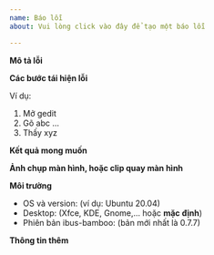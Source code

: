 ```yaml
---
name: Báo lỗi
about: Vui lòng click vào đây để tạo một báo lỗi

---
```


**Mô tả lỗi**
<!-- Một mô tả ngắn gọn về lỗi đang xảy ra -->

**Các bước tái hiện lỗi**
<!-- (Mở chương trình gì, click chỗ nào, gõ những gì, điều gì xảy ra,...) -->
Ví dụ:
1. Mở gedit
2. Gõ abc
...
4. Thấy xyz

**Kết quả mong muốn**
<!--
Mô tả điều đáng ra phải xảy ra thay vì phát sinh lỗi bên trên.
Ví dụ: Gõ abc thì phải thấy abc chứ không phải xyz
-->

**Ảnh chụp màn hình, hoặc clip quay màn hình**
<!--
Nếu cần thiết, hãy [đính kèm hình ảnh](https://help.github.com/articles/file-attachments-on-issues-and-pull-requests/) hoặc gửi link youtube [quay lại màn hình](https://www.youtube.com/watch?v=N8M4zsqTkr4) tái hiện lỗi.
-->

**Môi trường**
 - OS và version: (ví dụ: Ubuntu 20.04)
 - Desktop: (Xfce, KDE, Gnome,... hoặc **mặc định**)
 - Phiên bản ibus-bamboo: (bản mới nhất là 0.7.7)

**Thông tin thêm**
<!--
Các nội dung khác có liên quan đến lỗi đang xảy ra.
Ví dụ: Phần mềm XYZ được cài đặt từ: (apt-get, snap, flatpak, download từ trang chủ,...)
-->

<!--
**Lưu ý**
Trước khi gửi issue lên github, xin bạn hãy đọc lại Hướng dẫn sử dụng và Các vấn đề thường
gặp trên trang chủ ít nhất một lần nữa. Sau khi đọc kỹ hướng dẫn sử dụng và thử mọi cách rồi
mà không được, thì hãy đặt câu hỏi lên đây. Khi gửi câu hỏi xin bạn hãy mô tả chi tiết các
bước bạn đã làm, và chi tiết kết quả bạn nhận được.
-->
